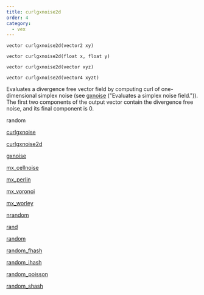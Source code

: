 ```yaml
---
title: curlgxnoise2d
order: 4
category:
  - vex
---
```


`vector curlgxnoise2d(vector2 xy)`

`vector curlgxnoise2d(float x, float y)`

`vector curlgxnoise2d(vector xyz)`

`vector curlgxnoise2d(vector4 xyzt)`

Evaluates a divergence free vector field by computing curl of one-dimensional
simplex noise (see [gxnoise](gxnoise.html) ("Evaluates a simplex noise field.")). The first two components of the
output vector contain the divergence free noise, and its final component is 0.

random

[curlgxnoise](curlgxnoise.html)

[curlgxnoise2d](curlgxnoise2d.html)

[gxnoise](gxnoise.html)

[mx_cellnoise](mx_cellnoise.html)

[mx_perlin](mx_perlin.html)

[mx_voronoi](mx_voronoi.html)

[mx_worley](mx_worley.html)

[nrandom](nrandom.html)

[rand](rand.html)

[random](random.html)

[random_fhash](random_fhash.html)

[random_ihash](random_ihash.html)

[random_poisson](random_poisson.html)

[random_shash](random_shash.html)
